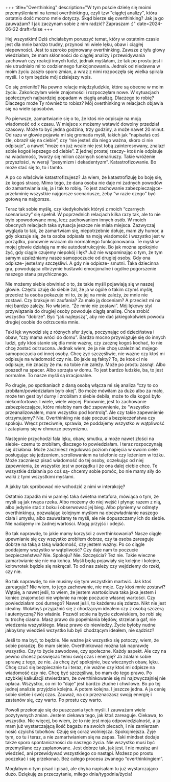 +++
title="Overthinking"
description="W tym poście dzielę się moimi przemyśleniami na temat overthinkingu, czyli tzw "ciągłej analizy", która ostatnio dość mocno mnie dotyczy. Skąd bierze się overthinking? Jak ja go zauważam? I jak zaczynam sobie z nim radzić? Zapraszam :)"
date=2024-06-22
draft=false
+++


Hej wszystkim!
Dziś chciałabym poruszyć temat, który w ostatnim czasie jest dla mnie bardzo trudny, przynosi mi wiele lęku, obaw i ciągłej niepewności. Jest to szeroko pojmowany overthinking.
Zawsze z tyłu głowy wiedziałam, że mam skłonności do ciągłej analizy i przewidywania zachowań czy reakcji innych ludzi, jednak myślałam, że tak po prostu jest i nie utrudniało mi to codziennego funkcjonowania. Jednak od niedawna w moim życiu zaszło sporo zmian, a wraz z nimi rozpoczęła się wielka spirala myśli. I o tym będzie mój dzisiejszy wpis. 


Co się zmieniło? 
Na pewno relacje międzyludzkie, które są obecne w moim życiu. Zakończyłam wiele znajomości i rozpoczęłam nowe. W sytuacjach społecznych najbardziej popadam w ciągłą analizę. Dlaczego to robię? Dlaczego może Ty również to robisz? 
Mój overthinking w relacjach objawia się na wiele sposobów. 


Po pierwsze, zamartwianie się o to, że ktoś nie odpisuje na moją wiadomość od x czasu. 
W miejsce x możemy wstawić dowolny przedział czasowy. Może to być jedna godzina, trzy godziny, a może nawet 20 minut. Od razu w głowie pojawia mi się gromada myśli, takich jak “napisałaś coś źle, obraził się na ciebie”, czy “nie jesteś dla niego ważna, skoro ci nie odpisuje”, a nawet “może on już wcale nie jest tobą zainteresowany, znalazł sobie kogoś lepszego od ciebie”. Z jednej prostej rzeczy- ktoś nie odpisuje na wiadomość, tworzy się milion czarnych scenariuszy. Takie wróżenie przyszłości, w wersji “pesymizm i dekadentyzm”. Katastrofizowanie. Bo może stać się to, to i tamto. 


A po co właściwie katastrofizujesz?
Ja wiem, że katastrofizuję bo boję się, że kogoś stracę. Mimo tego, że dana osoba nie daje mi żadnych powodów do zamartwiania się, ja i tak to robię. To jest zachowanie zabezpieczające- przekminię wszystkie najgorsze scenariusze, żeby “w razie czego” być gotową na najgorsze. 

Teraz tak sobie myślę, czy kiedykolwiek któryś z moich “czarnych scenariuszy” się spełnił. W poprzednich relacjach kilka razy tak, ale to nie było spowodowane mną, lecz zachowaniem innych osób. W moich obecnych relacjach taka sytuacja jeszcze nie miała miejsca. Zazwyczaj wygląda to tak, że zamartwiam się, niepotrzebnie dołuje, mam zły humor, a gdy okazuje się, że ta osoba odpisała na moją wiadomość i wszystko jest w porządku, ponownie wracam do normalnego funkcjonowania. 
Te myśli w mojej głowie działają na mnie autodestrukcyjnie. Bo jak można spokojnie żyć, gdy ciągle czujemy niepokój i lęk? Już nie wspominając o tym, że tym samym uzależniamy nasze samopoczucie od drugiej osoby. Gdy ona odpisze- jesteśmy szczęśliwi. A gdy nie odpisze- smutni. Taka dziecinna gra, powodująca olbrzymie huśtawki emocjonalne i ogólne pogorszenie naszego stanu psychicznego. 


Nie możemy siebie obwiniać o to, że takie myśli pojawiają się w naszej głowie. Często czuję do siebie żal, że ja w ogóle o takim czymś myślę, przecież ta osoba pokazuje mi to, że jej na mnie zależy, że mnie nie zostawi. Czy brakuje mi zaufania? Za mało ją doceniam? A przecież mi na niej bardzo zależy. No właśnie. “Że mnie nie zostawi”. Mój lękowy styl przywiązania do drugiej osoby powoduje ciągłą analizę. Chce zrobić wszystko “dobrze”. Być “jak najlepszą”,  aby nie dać jakiegokolwiek powodu drugiej osobie do odrzucenia mnie. 


Taki lęk wywodzi się z różnych sfer życia, poczynając od dzieciństwa i obaw, “czy mama wróci do domu”. 
Bardzo mocno przywiązuje się do innych ludzi, gdy ktoś stanie się dla mnie ważny, czy zacznę kogoś kochać, to nie chcę zostać odrzucona. 
Jednak wiem, że ja nie chcę uzależniać mojego samopoczucia od innej osoby. Chcę żyć szczęśliwie, nie ważne czy ktoś mi odpisuje na wiadomość czy nie. Bo jakie są fakty?
To, że ktoś ci nie odpisuje, nie znaczy że mu na tobie nie zależy. Może po prostu zasnął. Albo poszedł na spacer. Albo sprząta w domu. To jest bardzo ludzkie, ba, to jest normalne. To nasze myśli są irracjonalne. 


Po drugie, po spotkaniach z daną osobą włącza mi się analiza “czy to co zrobiłam/powiedziałam było okej”. Bo może mówiłam za dużo albo za mało, może ten gest był durny i zrobiłam z siebie debila, może to dla kogoś było niekomfortowe. I wiele, wiele więcej. Ponownie, jest to zachowanie zabezpieczające, które miałoby nam dać zapewnienie, że “wszystko przeanalizowałem, mam wszystko pod kontrolą”. Ale czy takie zapewnienie otrzymujemy? Nie. Overthinking nie daje poczucia bezpieczeństwa czy spokoju. Wręcz przeciwnie, sprawia, że poddajemy wszystko w wątpliwość i zatapiamy się w chmurze pesymizmu.

Następnie przychodzi fala lęku, obaw, smutku, a może nawet złości na siebie- czemu to zrobiłam, dlaczego to powiedziałam. I teraz rozpoczynają się działania. Może zaczniesz regulować poziom napięcia w swoim ciele posługując się jedzeniem, scrollowaniem na telefonie czy leżeniem w łóżku. Może zaczniesz pisać wiadomość do tej osoby, oczekując od niej zapewnienia, że wszystko jest w porządku i że ona dalej ciebie chce. Te wszystkie działania po coś są- chcemy sobie pomóc, bo nie mamy siły do walki z tymi wszystkimi myślami. 

A jakby tak spróbować nie wchodzić z nimi w interakcję? 


Ostatnio zapadła mi w pamięć taka świetna metafora, mówiąca o tym, że myśli są jak rwąca rzeka. Albo możemy do niej wejść i płynąc razem z nią, albo jedynie stać z boku i obserwować jej bieg. Albo płyniemy w odmęty overthinkingu, pozwalając kolejnym myślom na obezwładnianie naszego ciała i umysłu, albo zauważamy te myśli, ale nie dopuszczamy ich do siebie. Nie nadajemy im żadnej wartości. Mogą przyjść i odejść. 


Bo tak naprawdę, to jakie mamy korzyści z overthinkowania? 
Nasze ciągłe upewnianie się czy wszystko zrobiłem dobrze, czy ta osoba zareaguje dobrze na taką a taką wiadomość, czy jestem ważny. Po co ciągle poddajemy wszystko w wątpliwość? Czy daje nam to poczucie bezpieczeństwa? Nie. Spokoju? Nie. Szczęścia? Też nie. Takie wieczne zamartwianie się nie ma końca. Myśli będą pojawiały się kolejne i kolejne, kołowrotek będzie się nakręcał. To od nas zależy czy wejdziemy do rzeki, czy nie. 


Bo tak naprawdę, to nie musimy się tym wszystkim martwić. Jak ktoś zareaguje? Nie wiem, to jego zachowanie, nie moje. Czy ktoś mnie zostawi? Wątpię, a nawet jeśli, to wiem, że jestem wartościowa taka jaka jestem i koniec znajomości nie wpłynie na moje poczucie własnej wartości. Czy powiedziałam coś durnego? Nawet jeśli, to każdemu się zdarza. Nikt nie jest idealny. Wolałbyś przyjaźnić się z chodzącym ideałem czy z osobą szczerą i autentyczną? No właśnie. Pozwól sobie na bycie człowiekiem, bo robi się tu trochę ciasno. Masz prawo do popełniania błędów, strzelania gaf, nie wiedzenia wszystkiego. Masz prawo do niewiedzy. Życie byłoby nudne jakbyśmy wiedzieli wszystko lub byli chodzącym ideałem, nie sądzisz?


Jeśli to ma być, to będzie. Nie ważne jak wszystko się potoczy, wiem, że sobie poradzę. Bo mam siebie. 
Overthinkować można tak naprawdę wszystko. Czy to życie zawodowe, czy społeczne. Każdy aspekt. Ale czy na pewno chcesz poświęcać temu swój czas i energię?
Ja zdałam sobie sprawę z tego, że nie. Ja chcę żyć spokojnie, bez wiecznych obaw, lęku. Chcę czuć się bezpiecznie tu i teraz, nie ważne czy ktoś mi odpisze na wiadomość czy nie. Chcę być szczęśliwa, bo mam do tego prawo. 
Po szybkiej kalkulacji stwierdzam, że overthinkowanie się mi najzwyczajniej nie opłaca. Wszystko, co mi to “daje” jest bardzo złudne i chwilowe. Bo po tej jednej analizie przyjdzie kolejna. A potem kolejna. I jeszcze jedna. 
A ja cenię sobie siebie i swój czas. Zauważ, na co przeznaczasz swoją energię i zastanów się, czy warto. Po prostu czy warto. 


Powoli przekonuje się do puszczania tych myśli. I zauważam wiele pozytywnych zmian. Jestem ciekawa tego, jak ktoś zareaguje. Ciekawa, to wszystko. Nic więcej, bo wiem, że to nie jest moja odpowiedzialność, a ja mam już wystarczającą ilość bagażu na swoich plecach, i nie zamierzam nosić czyichś tobołków. 
Czuję się coraz wolniejsza. Spokojniejsza. Żyje tym, co tu i teraz, a nie zamartwianiem się na zapas. Taki mindset dodaje także sporo spontaniczności do naszego życia. Nie wszystko musi być przemyślane czy zaplanowane. Jest dobrze tak, jak jest. 
I nie musisz ani wiedzieć, ani przewidywać wszystkiego co nastąpi. Możesz po prostu poczekać i się przekonać. Bez całego procesu zwanego “overthinkingiem”. 


Mogłabym o tym pisać i pisać, ale chyba napisałam tu już wystarczająco dużo. 
Dziękuję za przeczytanie, miłego dnia/tygodnia/życia!
